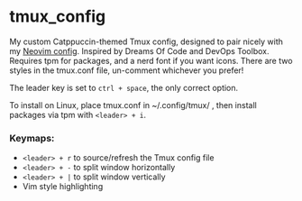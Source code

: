# tmux_config

My custom Catppuccin-themed Tmux config, designed to pair nicely with my [Neovim config](https://github.com/JackDerksen/viis-lazyvim). Inspired by Dreams Of Code and DevOps Toolbox.
Requires tpm for packages, and a nerd font if you want icons. There are two styles in the tmux.conf file, un-comment whichever you prefer!

The leader key is set to `ctrl + space`, the only correct option.

To install on Linux, place tmux.conf in ~/.config/tmux/ , then install packages via tpm with `<leader> + i`.

### Keymaps:
- `<leader> + r` to source/refresh the Tmux config file
- `<leader> + -` to split window horizontally
- `<leader> + |` to split window vertically
- Vim style highlighting
